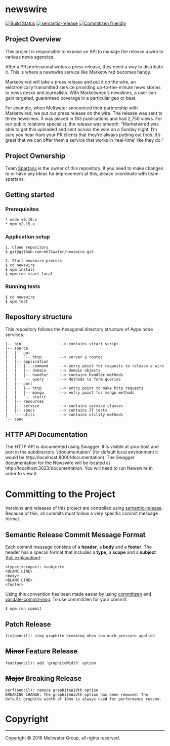 # newswire
[![Build Status](https://travis-ci.com/meltwater/newswire.svg?token=gcMjNsEdN3MQzPdTpG8C)](https://travis-ci.com/meltwater/newswire)
[![semantic-release](https://img.shields.io/badge/%20%20%F0%9F%93%A6%F0%9F%9A%80-semantic--release-e10079.svg)](https://github.com/semantic-release/semantic-release)
[![Commitizen friendly](https://img.shields.io/badge/commitizen-friendly-brightgreen.svg)](http://commitizen.github.io/cz-cli)
## Project Overview
This project is responsible to expose an API to manage the release a wire to various news agencies.

After a PR professional writes a press release, they need a way to distribute it. This is where a newswire service like Marketwired becomes handy.

Marketwired will take a press release and put it on the wire, an electronically transmitted service providing up-to-the-minute news stories to news desks and journalists. With Marketwired’s newslines, a user can gain targeted, guaranteed coverage in a particular geo or beat.

For example, when Meltwater announced their partnership with Marketwired, we put our press release on the wire. The release was sent to three newslines. It was placed in 163 publications and had 2,750 views. For our public relations specialist, the release was smooth: “Marketwired was able to get this uploaded and sent across the wire on a Sunday night. I’m sure you hear from your PR clients that they’re always putting out fires. It’s great that we can offer them a service that works in ‘real-time’ like they do.”

## Project Ownership
  Team [Spartans](mailto:all.spartans@meltwater.com) is the owner of this repository. If you need to make changes to or have any ideas for improvement at this, please coordinate with team spartans.

## Getting started

### Prerequisites
```
* node v0.10.x
* npm v2.15.x
```

### Application setup
```shell
1. Clone repository
$ git@github.com:meltwater/newswire.git
```

```shell
2. Start newswire process
$ cd newswire
$ npm install
$ npm run start-local
```

### Running tests
```
$ cd newswire
$ npm test
```

## Repository structure
This repository follows the hexagonal directory structure of Apps node services.
```
|-- bin                 --> contains strart script
|-- source
|   |-- api
|   |   `-- http        --> server & routes
|   |-- application
|   |   |-- command     --> entry point for requests to release a wire
|   |   |-- domain      --> Domain objects
|   |   |-- handler     --> contains handler methods
|   |   `-- query       --> Methods to form queries
|   |-- port
|   |   |-- http        --> entry point to make http requests
|   |   |-- mongo       --> entry point for mongo methods
|   |   `-- static
|   |-- resources
|   |-- service         --> contains service classes
|   |-- specs           --> contains IT tests
|   `-- utils           --> contains utility methods
`-- spec

```
## HTTP API Documentation
The HTTP API is documented using Swagger. It is visible at your host and port in the subdirectory '/documentation' (for default local environment it would be http://localhost:8000/documentation). The Swagger documentation for the Newswire will be located at http://localhost:3023/documentation. You will need to run Newswire in order to view it.

# Committing to the Project
Versions and releases of this project are controlled using [semantic-release](https://www.npmjs.com/package/semantic-release).  Because of this, all commits must follow a very specific commit message format.
## Semantic Release Commit Message Format
Each commit message consists of a **header**, a **body** and a **footer**.  The header has a special
format that includes a **type**, a **scope** and a **subject** ([full explanation](https://github.com/stevemao/conventional-changelog-angular/blob/master/convention.md)):
```
<type>(<scope>): <subject>
<BLANK LINE>
<body>
<BLANK LINE>
<footer>
```
Using this convention has been made easier by using [commitizen](https://github.com/commitizen/cz-cli) and [validate-commit-msg](https://github.com/kentcdodds/validate-commit-msg). To use commitizen for your commit:
```
$ npm run commit
```

## Patch Release
```
fix(pencil): stop graphite breaking when too much pressure applied
```

## ~~Minor~~ Feature Release
```
feat(pencil): add 'graphiteWidth' option
```

## ~~Major~~ Breaking Release
```
perf(pencil): remove graphiteWidth option
BREAKING CHANGE: The graphiteWidth option has been removed. The default graphite width of 10mm is always used for performance reason.
```
# Copyright
---------
Copyright © 2016 Meltwater Group, all rights reserved.
